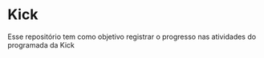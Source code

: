 # Kick

Esse repositório tem como objetivo registrar o progresso nas atividades do programada da Kick
